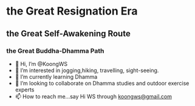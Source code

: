 # the Great Resignation Era
## the Great Self-Awakening Route
### the Great Buddha-Dhamma Path

- 👋 Hi, I’m @KoongWS
- 👀 I’m interested in jogging,hiking, travelling, sight-seeing.
- 🌱 I’m currently learning Dhamma
- 💞️ I’m looking to collaborate on Dhamma studies and outdoor exercise experts
- 📫 How to reach me...say Hi WS through koongws@gmail.com 

<!---
KoongWS/KoongWS is a ✨ special ✨ repository because its `README.md` (this file) appears on your GitHub profile.
You can click the Preview link to take a look at your changes.
--->
